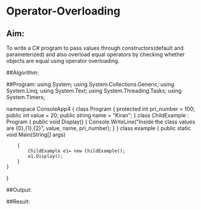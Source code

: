 # Operator-Overloading

## Aim:
 To write a C# program to pass values through constructors(default and parameterized) and also overload equal operators by checking whether objects are equal using operator overloading. 
 
 ##Algorithm:
 
 
 
 ##Program:
 using System;
using System.Collections.Generic;
using System.Linq;
using System.Text;
using System.Threading.Tasks;
using System.Timers;

namespace ConsoleApp4
{
    class Program
    {
        protected int pri_number = 100;
        public int value = 20;
        public string name = "Kiran";
    }
    class ChildExample : Program
    {
        public void Display()
        {
            Console.WriteLine("Inside the class values are {0},{1},{2}", value, name, pri_number);
        }
    }
    class example
    {
        public static void Main(String[] args)

        {
            ChildExample e1= new ChildExample();
            e1.Display();
        }
    }
  
}
 
 ##Output:
 
 
 ##Result:
